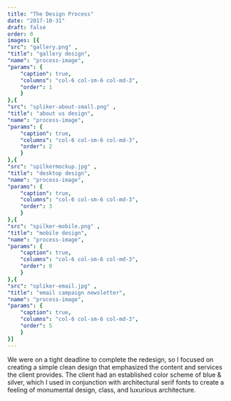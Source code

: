 ```yaml
---
title: "The Design Process"
date: "2017-10-31"
draft: false
order: 0
images: [{
"src": "gallery.png" ,
"title": "gallery design",
"name": "process-image",
"params": {
    "caption": true,
    "columns": "col-6 col-sm-6 col-md-3",
    "order": 1
    }
},{
"src": "spliker-about-small.png" ,
"title": "about us design",
"name": "process-image",
"params": {
    "caption": true,
    "columns": "col-6 col-sm-6 col-md-3",
    "order": 2
    }
},{
"src": "spilkermockup.jpg" ,
"title": "desktop design",
"name": "process-image",
"params": {
    "caption": true,
    "columns": "col-6 col-sm-6 col-md-3",
    "order": 3
    }
},{
"src": "spilker-mobile.png" ,
"title": "mobile design",
"name": "process-image",
"params": {
    "caption": true,
    "columns": "col-6 col-sm-6 col-md-3",
    "order": 0
    }
},{
"src": "spliker-email.jpg" ,
"title": "email campaign newsletter",
"name": "process-image",
"params": {
    "caption": true,
    "columns": "col-6 col-sm-6 col-md-3",
    "order": 5
    }
}]
---
```

We were on a tight deadline to complete the redesign, so I focused on creating a simple clean design that emphasized the content and services the client provides. The client had an established color scheme of blue & silver, which I used in conjunction with architectural serif fonts to create a feeling of monumental design, class, and luxurious architecture.